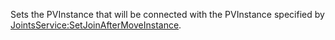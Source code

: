 Sets the PVInstance that will be connected with the PVInstance specified by [JointsService:SetJoinAfterMoveInstance](https://developer.roblox.com/en-us/api-reference/function/JointsService/SetJoinAfterMoveInstance).
